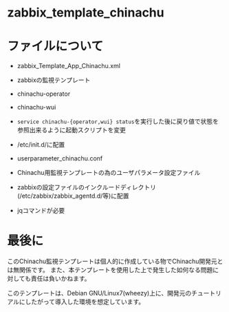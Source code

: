 # zabbix_template_chinachu


# ファイルについて

* zabbix_Template_App_Chinachu.xml

 * zabbixの監視テンプレート

* chinachu-operator

* chinachu-wui

 * ```service chinachu-{operator,wui} status```を実行した後に戻り値で状態を参照出来るように起動スクリプトを変更

 * /etc/init.d/に配置

* userparameter_chinachu.conf

 * Chinachu用監視テンプレートの為のユーザパラメータ設定ファイル

 * zabbixの設定ファイルのインクルードディレクトリ(/etc/zabbix/zabbix_agentd.d/等)に配置
 * jqコマンドが必要



# 最後に
このChinachu監視テンプレートは個人的に作成している物でChinachu開発元とは無関係です。
また、本テンプレートを使用した上で発生した如何なる問題に対しても責任は負いかねます。

このテンプレートは、Debian GNU/Linux7(wheezy)上に、開発元のチュートリアルにしたがって導入した環境を想定しています。


